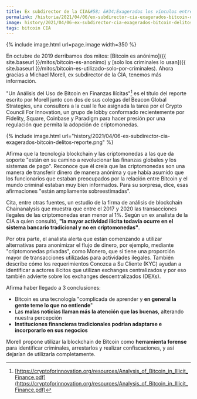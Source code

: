 ```yaml
---
title: Ex subdirector de la CIA&#58; &#34;Exagerados los vínculos entre Bitcoin y delitos&#34;
permalink: /historia/2021/04/06/ex-subdirector-cia-exagerados-bitcoin-delitos
image: history/2021/04/06-ex-subdirector-cia-exagerados-bitcoin-delitos.png
tags: bitcoin CIA
---
```


{% include image.html url=page.image width=350 %}

En octubre de 2019 derribamos dos mitos: [Bitcoin es anónimo]({{ site.baseurl }}/mitos/bitcoin-es-anonimo) y [solo los criminales lo usan]({{ site.baseurl }}/mitos/bitcoin-es-utilizado-solo-por-criminales). Ahora gracias a Michael Morell, ex subdirector de la CIA, tenemos más información.

"Un Análisis del Uso de Bitcoin en Finanzas Ilícitas"[^1] es el título del reporte escrito por Morell junto con dos de sus colegas del Beacon Global Strategies, una consultora a la cual le fue asignada la tarea por el Crypto Council For Innovation, un grupo de lobby conformado recientemente por Fidelity, Square, Coinbase y Paradigm para hacer presión por una regulación que permita la adopción de criptomonedas.

{% include image.html url="history/2021/04/06-ex-subdirector-cia-exagerados-bitcoin-delitos-reporte.png" %}

Afirma que la tecnología blockchain y las criptomonedas a las que da soporte "están en su camino a revolucionar las finanzas globales y los sistemas de pago". Reconoce que él creía que las criptomonedas son una manera de transferir dinero de manera anónima y que había asumido que los funcionarios que estaban preocupados por la relación entre Bitcoin y el mundo criminal estaban muy bien informados. Para su sorpresa, dice, esas afirmaciones "están ampliamente sobreestimadas".

Cita, entre otras fuentes, un estudio de la firma de análisis de blockchain Chainanalysis que muestra que entre el 2017 y 2020 las transacciones ilegales de las criptomonedas eran menor al 1%. Según un ex analista de la CIA a quien consultó, **"la mayor actividad ilícita todavía ocurre en el sistema bancario tradicional y no en criptomonedas"**.

Por otra parte, el analista alerta que están comenzando a utilizar alternativas para anonimizar el flujo de dinero, por ejemplo, mediante "criptomonedas privadas", como Monero, que sí tiene una proporción mayor de transacciones utilizadas para actividades ilegales. También describe cómo los requerimientos Conozca a Su Cliente (KYC) ayudan a identificar a actores ilícitos que utilizan exchanges centralizados y por eso también advierte sobre los exchanges descentralizados (DEXs).

Afirma haber llegado a 3 conclusiones:
- Bitcoin es una tecnología "complicada de aprender y **en general la gente teme lo que no entiende**"
- Las **malas noticias llaman más la atención que las buenas**, alterando nuestra percepción
- **Instituciones financieras tradicionales podrían adaptarse e incorporarlo en sus negocios**

Morell propone utilizar la blockchain de Bitcoin como **herramienta forense** para identificar criminales, arrestarlos y realizar confiscaciones, y así dejarían de utilizarla completamente.

[^1]: [https://cryptoforinnovation.org/resources/Analysis_of_Bitcoin_in_Illicit_Finance.pdf](https://cryptoforinnovation.org/resources/Analysis_of_Bitcoin_in_Illicit_Finance.pdf)